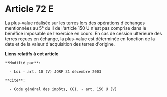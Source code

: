 # Article 72 E

La plus-value réalisée sur les terres lors des opérations d'échanges mentionnées au 5° du II de l'article 150 U n'est pas
comprise dans le bénéfice imposable de l'exercice en cours. En cas de cession ultérieure des terres reçues en échange, la
plus-value est déterminée en fonction de la date et de la valeur d'acquisition des terres d'origine.

**Liens relatifs à cet article**

	**Modifié par**:

	  - Loi - art. 10 (V) JORF 31 décembre 2003

	**Cite**:

	  - Code général des impôts, CGI. - art. 150 U (V)
